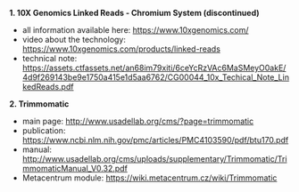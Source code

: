 **1. 10X Genomics Linked Reads - Chromium System (discontinued)**
- all information available here: https://www.10xgenomics.com/
- video about the technology: https://www.10xgenomics.com/products/linked-reads
- technical note: https://assets.ctfassets.net/an68im79xiti/6ceYcRzVAc6MaSMeyO0akE/4d9f269143be9e1750a415e1d5aa6762/CG00044_10x_Techical_Note_LinkedReads.pdf

**2. Trimmomatic**
- main page: http://www.usadellab.org/cms/?page=trimmomatic
- publication: https://www.ncbi.nlm.nih.gov/pmc/articles/PMC4103590/pdf/btu170.pdf
- manual: http://www.usadellab.org/cms/uploads/supplementary/Trimmomatic/TrimmomaticManual_V0.32.pdf
- Metacentrum module: https://wiki.metacentrum.cz/wiki/Trimmomatic
